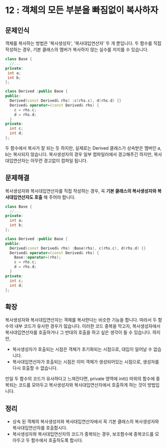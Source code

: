 # 12 : 객체의 모든 부분을 빠짐없이 복사하자

## 문제인식

객체를 복사하는 방법은 '복사생성자', '복사대입연산자' 두 개 뿐입니다.
두 함수를 직접 작성하는 경우, 기본 클래스의 멤버가 복사하지 않는 실수를 저지를 수 있습니다.

```c++
class Base {
  //...
private:
 int a;
 int b;
};

class Derived :public Base {
public:
  Derived(const Derived& rhs) :c(rhs.c), d(rhs.d) {}
  Derived& operator=(const Derived& rhs) {
    c = rhs.c;
    d = rhs.d;
  }
private:
  int c;
  int d;
};
```

두 함수에서 복사가 잘 되는 듯 하지만, 실제로는 Derived 클래스가 상속받은 멤버인 a, b는 복사되지 않습니다.
복사생성자의 경우 일부 컴파일러에서 경고해주긴 하지만, 복사대입연산자는 아무런 경고없이 컴파일 됩니다.

## 문제해결

복사생성자와 복사대입연산자를 직접 작성하는 경우, 꼭 **기본 클래스의 복사생성자와 복사대입연산자도 호출** 해 주어야 합니다.

```c++
class Base {
  //...
private:
  int a;
  int b;
};

class Derived :public Base {
public:
  Derived(const Derived& rhs) :Base(rhs), c(rhs.c), d(rhs.d) {}
  Derived& operator=(const Derived& rhs) {
    Base::operator=(rhs);
    c = rhs.c;
    d = rhs.d;
  }
private:
  int c;
  int d;
};
```

## 확장

복사생성자와 복사대입연산자는 객체를 복사한다는 비슷한 기능을 합니다.
따라서 두 함수의 내부 코드가 유사한 경우가 많습니다.
이러한 코드 중복을 막고자, 복사생성자에서 복사대입연산자를 호출하거나 그 반대의 호출을 하고 싶은 생각이 들 수 있습니다.
하지만,

- 복사생성자가 호출되는 시점은 객체가 초기화되는 시점으로, 대입이 일어날 수 없습니다.
- 복사대입연산자가 호출되는 시점은 이미 객체가 생성되어있는 시점으로, 생성자를 다시 호출할 수 없습니다.

만일 두 함수의 코드가 유사하다고 느껴진다면, private 영역에 init() 따위의 함수에 중복되는 코드를 모아두고 복사생성자와 복사대입연산자에서 호출하게 하는 것이 방법입니다.

## 정리

- 상속 된 객체의 복사생성자와 복사대입연산자에서 꼭 기본 클래스의 복사생성자와 복사대입연산자를 호출합시다.
- 복사생성자와 복사대입연산자의 코드가 중복되는 경우, 보조함수에 중복코드를 모아두고 두 함수에서 호출하도록 합시다.
